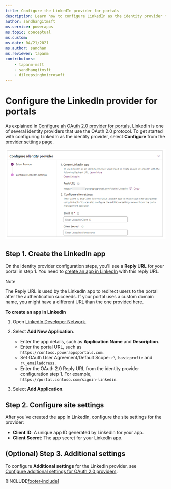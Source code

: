 ```yaml
---
title: Configure the LinkedIn provider for portals
description: Learn how to configure LinkedIn as the identity provider for Power Apps portals.
author: sandhangitmsft
ms.service: powerapps
ms.topic: conceptual
ms.custom: 
ms.date: 04/21/2021
ms.author: sandhan
ms.reviewer: tapanm
contributors:
    - tapanm-msft
    - sandhangitmsft
    - dileepsinghmicrosoft
---
```


# Configure the LinkedIn provider for portals

As explained in [Configure ah OAuth 2.0 provider for portals](configure-oauth2-provider.md), LinkedIn is one of several identity providers that use the OAuth 2.0 protocol. To get started with configuring LinkedIn as the identity provider, select **Configure** from the [provider settings](use-simplified-authentication-configuration.md#add-configure-or-delete-an-identity-provider) page.

![Configure the LinkedIn app](media/use-simplified-authentication-configuration/configure-linkedin.png "Configure the LinkedIn app")

## Step 1. Create the LinkedIn app

On the identity provider configuration steps, you'll see a **Reply URL** for your portal in step 1. You need to [create an app in LinkedIn](https://www.linkedin.com/developers/apps) with this reply URL.

> [!NOTE]
> The Reply URL is used by the LinkedIn app to redirect users to the portal after the authentication succeeds. If your portal uses a custom domain name, you might have a different URL than the one provided here.​

**To create an app in LinkedIn**

1. Open [LinkedIn Developer Network](https://www.linkedin.com/secure/developer).  
2. Select **Add New Application**.

    - Enter the app details, such as **Application Name** and **Description**.
    - Enter the portal URL, such as `https://contoso.powerappsportals.com`.
    - Set OAuth User Agreement/Default Scope: `r\_basicprofie` and `r\_emailaddress`.
    - Enter the OAuth 2.0 Reply URL from the identity provider configuration step 1. For example, `https://portal.contoso.com/signin-linkedin`.

3. Select **Add Application**.

## Step 2. Configure site settings

After you've created the app in LinkedIn, configure the site settings for the provider:

- **Client ID**: A unique app ID generated by LinkedIn for your app.​
- **Client Secret**:  The app secret for your LinkedIn app.​

## (Optional) Step 3. Additional settings

To configure **Additional settings** for the LinkedIn provider, see [Configure additional settings for OAuth 2.0 providers](configure-oauth2-settings.md).


[!INCLUDE[footer-include](../../../includes/footer-banner.md)]
